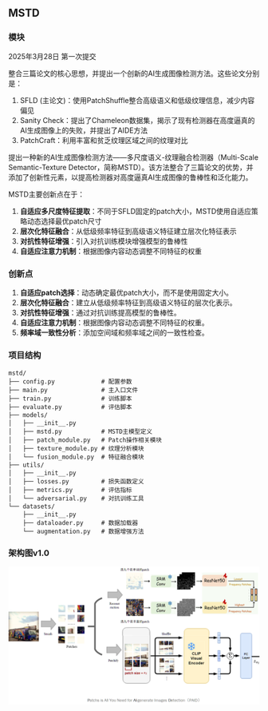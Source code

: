 ## MSTD
### 模块

2025年3月28日 第一次提交

整合三篇论文的核心思想，并提出一个创新的AI生成图像检测方法。这些论文分别是：

1. SFLD (主论文)：使用PatchShuffle整合高级语义和低级纹理信息，减少内容偏见
2. Sanity Check：提出了Chameleon数据集，揭示了现有检测器在高度逼真的AI生成图像上的失败，并提出了AIDE方法
3. PatchCraft：利用丰富和贫乏纹理区域之间的纹理对比

提出一种新的AI生成图像检测方法——多尺度语义-纹理融合检测器（Multi-Scale Semantic-Texture Detector，简称MSTD）。该方法整合了三篇论文的优势，并添加了创新性元素，以提高检测器对高度逼真AI生成图像的鲁棒性和泛化能力。

MSTD主要创新点在于：

1. **自适应多尺度特征提取**：不同于SFLD固定的patch大小，MSTD使用自适应策略动态选择最优patch尺寸
2. **层次化特征融合**：从低级频率特征到高级语义特征建立层次化特征表示
3. **对抗性特征增强**：引入对抗训练模块增强模型的鲁棒性
4. **自适应注意力机制**：根据图像内容动态调整不同特征的权重

### 创新点

1. **自适应patch选择**：动态确定最优patch大小，而不是使用固定大小。
2. **层次化特征融合**：建立从低级频率特征到高级语义特征的层次化表示。
3. **对抗性特征增强**：通过对抗训练提高模型的鲁棒性。
4. **自适应注意力机制**：根据图像内容动态调整不同特征的权重。
5. **频率域一致性分析**：添加空间域和频率域之间的一致性检查。

### 项目结构

```
mstd/
├── config.py             # 配置参数
├── main.py               # 主入口文件
├── train.py              # 训练脚本
├── evaluate.py           # 评估脚本
├── models/
│   ├── __init__.py
│   ├── mstd.py           # MSTD主模型定义
│   ├── patch_module.py   # Patch操作相关模块
│   ├── texture_module.py # 纹理分析模块
│   └── fusion_module.py  # 特征融合模块
├── utils/
│   ├── __init__.py
│   ├── losses.py         # 损失函数定义
│   ├── metrics.py        # 评估指标
│   └── adversarial.py    # 对抗训练工具
└── datasets/
    ├── __init__.py
    ├── dataloader.py     # 数据加载器
    └── augmentation.py   # 数据增强方法
```

### 架构图v1.0



![alt text](MSTD/data/module.png)